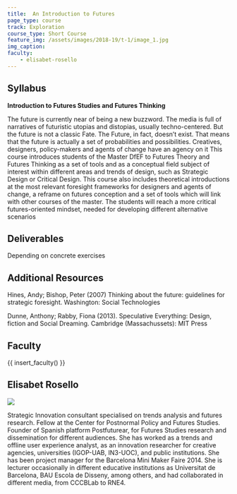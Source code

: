 ```yaml
---
title:  An Introduction to Futures
page_type: course
track: Exploration
course_type: Short Course
feature_img: /assets/images/2018-19/t-1/image_1.jpg
img_caption: 
faculty: 
    - elisabet-rosello
---
```


## Syllabus

**Introduction to Futures Studies and Futures Thinking**

The future is currently near of being a new buzzword. The media is full of narratives of futuristic utopias and distopias, usually techno-centered. But the future is not a classic Fate. The Future, in fact, doesn’t exist. That means that the future is actually a set of probabilities and possibilities. Creatives, designers, policy-makers and agents of change have an agency on it This course introduces students of the Master DfEF to Futures Theory and Futures Thinking as a set of tools and as a conceptual field subject of interest within different areas and trends of design, such as Strategic Design or Critical Design. This course also includes theoretical introductions at the most relevant foresight frameworks for designers and agents of change, a reframe on futures conception and a set of tools which will link with other courses of the master. The students will reach a more critical futures-oriented mindset, needed for developing different alternative scenarios


## Deliverables

Depending on concrete exercises

## Additional Resources

Hines, Andy; Bishop, Peter (2007) Thinking about the future: guidelines for strategic foresight. Washington: Social Technologies

Dunne, Anthony; Rabby, Fiona (2013). Speculative Everything: Design, fiction and Social Dreaming. Cambridge (Massachussets): MIT Press


## Faculty

{{ insert_faculty() }}


## Elisabet Rosello

![](../../../../assets/images/faculty_photos/elisabet_rosello.jpg)

Strategic Innovation consultant specialised on trends analysis and futures research. Fellow at the Center for Postnormal Policy and Futures Studies. Founder of Spanish platform Postfuturear, for Futures Studies research and dissemination for different audiences. She has worked as a trends and offline user experience analyst, as an innovation researcher for creative agencies, universities (IGOP-UAB, IN3-UOC), and public institutions. She has been project manager for the Barcelona Mini Maker Faire 2014. She is lecturer occasionally in different educative institutions as Universitat de Barcelona, BAU Escola de Disseny, among others, and had collaborated in different media, from CCCBLab to RNE4.
